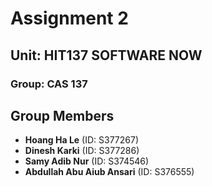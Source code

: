 # Assignment 2
## Unit: HIT137 SOFTWARE NOW 
### Group: CAS 137

## Group Members

- **Hoang Ha Le** (ID: S377267)
- **Dinesh Karki** (ID: S377286)
- **Samy Adib Nur** (ID: S374546)
- **Abdullah Abu Aiub Ansari** (ID: S376555)
